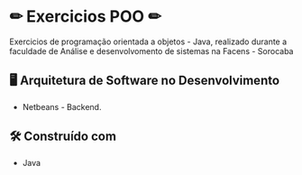 # ✏ Exercicios POO ✏
Exercicios de programação orientada a objetos - Java, realizado durante a faculdade de Análise e desenvolvomento de sistemas na Facens - Sorocaba

##  :desktop_computer:  Arquitetura de Software no Desenvolvimento

* Netbeans - Backend.

## 🛠️ Construído com

*  Java




